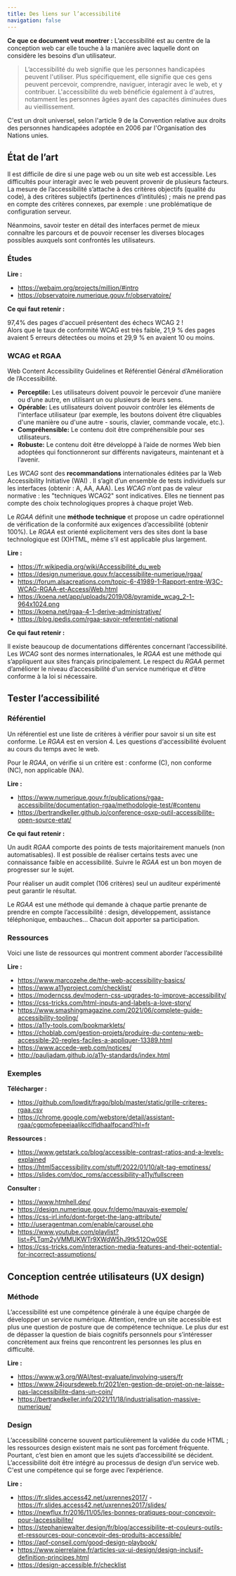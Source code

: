 ```yaml
---
title: Des liens sur l’accessibilité
navigation: false
---
```


**Ce que ce document veut montrer :** L’accessibilité est au centre de la conception web car elle touche à la manière avec laquelle dont on considère les besoins  d’un utilisateur.

> L’accessibilité du web signifie que les personnes handicapées peuvent l'utiliser. Plus spécifiquement, elle signifie que ces gens peuvent percevoir, comprendre, naviguer, interagir avec le web, et y contribuer. L'accessibilité du web bénéficie également à d'autres, notamment les personnes âgées ayant des capacités diminuées dues au vieillissement.

C'est un droit universel, selon l'article 9 de la Convention relative aux droits des personnes handicapées adoptée en 2006 par l'Organisation des Nations unies.

## État de l’art

Il est difficile de dire si une page web ou un site web est accessible. Les difficultés pour interagir avec le web peuvent provenir de plusieurs facteurs. La mesure de l’accessibilité s’attache à des critères objectifs (qualité du code), à des critères subjectifs (pertinences d’intitulés) ; mais ne prend pas en compte des critères connexes, par exemple : une problématique de configuration serveur.

Néanmoins, savoir tester en détail des interfaces permet de mieux connaître les parcours et de pouvoir recenser les diverses blocages possibles auxquels sont confrontés les utilisateurs.

### Études

**Lire :**

 * <https://webaim.org/projects/million/#intro>
 * <https://observatoire.numerique.gouv.fr/observatoire/>

 **Ce qui faut retenir :**

97,4% des pages d'accueil présentent des échecs WCAG 2 !  
Alors que le taux de conformité WCAG est très faible, 21,9 % des pages avaient 5 erreurs détectées ou moins et 29,9 % en avaient 10 ou moins.

### WCAG et RGAA

Web Content Accessibility Guidelines et Référentiel Général d’Amélioration de l’Accessibilité.

  * **Perceptile:** Les utilisateurs doivent pouvoir le percevoir d’une manière ou d’une autre, en utilisant un ou plusieurs de leurs sens.
  * **Opérable:** Les utilisateurs doivent pouvoir contrôler les éléments de l'interface utilisateur (par exemple, les boutons doivent être cliquables d'une manière ou d'une autre - souris, clavier, commande vocale, etc.).
  * **Compréhensible:** Le contenu doit être compréhensible pour ses utilisateurs.
  * **Robuste:** Le contenu doit être développé à l’aide de normes Web bien adoptées qui fonctionneront sur différents navigateurs, maintenant et à l’avenir.

Les _WCAG_ sont des **recommandations** internationales éditées par la Web Accessibility Initiative (WAI) . Il s’agit d’un ensemble de tests individuels sur les interfaces (obtenir : A, AA, AAA). Les _WCAG_ n’ont pas de valeur normative : les "techniques WCAG2" sont indicatives. Elles ne tiennent pas compte des choix technologiques propres à chaque projet Web.

Le _RGAA_ définit une **méthode technique** et propose un cadre opérationnel de vérification de la conformité aux exigences d’accessibilité (obtenir 100%). Le _RGAA_ est orienté explicitement vers des sites dont la base technologique est (X)HTML, même s’il est applicable plus largement.

**Lire :**
  * <https://fr.wikipedia.org/wiki/Accessibilité_du_web>
  * <https://design.numerique.gouv.fr/accessibilite-numerique/rgaa/>
  * <https://forum.alsacreations.com/topic-6-41989-1-Rapport-entre-W3C-WCAG-RGAA-et-AccessiWeb.html>
  * <https://koena.net/app/uploads/2019/08/pyramide_wcag_2-1-964x1024.png>
  * <https://koena.net/rgaa-4-1-derive-administrative/>
  * <https://blog.ipedis.com/rgaa-savoir-referentiel-national>

**Ce qui faut retenir :**

Il existe beaucoup de documentations différentes concernant l’accessibilité. Les _WCAG_ sont des normes internationales, le _RGAA_ est une méthode qui s’appliquent aux sites français principalement. Le respect du _RGAA_ permet d’améliorer le niveau d’accessibilité d'un service numérique et d’être conforme à la loi si nécessaire.

## Tester l’accessibilité

### Référentiel

Un référentiel est une liste de critères à vérifier pour savoir si un site est conforme. Le _RGAA_ est en version 4. Les questions d‘accessibilité évoluent au cours du temps avec le web.

Pour le _RGAA_, on vérifie si un critère est : conforme (C), non conforme (NC), non applicable (NA).

**Lire :**

  * <https://www.numerique.gouv.fr/publications/rgaa-accessibilite/documentation-rgaa/methodologie-test/#contenu>
  * <https://bertrandkeller.github.io/conference-osxp-outil-accessibilite-open-source-etat/>

**Ce qui faut retenir :**

Un audit _RGAA_ comporte des points de tests majoritairement manuels (non automatisables). Il est possible de réaliser certains tests avec une connaissance faible en accessibilité. Suivre le _RGAA_ est un bon moyen de progresser sur le sujet.

Pour réaliser un audit complet (106 critères) seul un auditeur expérimenté peut garantir le résultat.

Le _RGAA_ est une méthode qui demande à chaque partie prenante de prendre en compte l’accessibilité : design, développement, assistance téléphonique, embauches… Chacun doit apporter sa participation.

### Ressources

Voici une liste de ressources qui montrent comment aborder l’accessibilité

**Lire :**

 * <https://www.marcozehe.de/the-web-accessibility-basics/>
 * <https://www.a11yproject.com/checklist/>
 * <https://moderncss.dev/modern-css-upgrades-to-improve-accessibility/>
 * <https://css-tricks.com/html-inputs-and-labels-a-love-story/>
 * <https://www.smashingmagazine.com/2021/06/complete-guide-accessibility-tooling/>
 * <https://a11y-tools.com/bookmarklets/>
 * <https://choblab.com/gestion-projets/produire-du-contenu-web-accessible-20-regles-faciles-a-appliquer-13389.html>
 * <https://www.accede-web.com/notices/>
 * <http://pauljadam.github.io/a11y-standards/index.html>

### Exemples

**Télécharger :**

  * <https://github.com/lowdit/frago/blob/master/static/grille-criteres-rgaa.csv>
  * <https://chrome.google.com/webstore/detail/assistant-rgaa/cgpmofepeeiaaljkcclfldhaalfpcand?hl=fr>

**Ressources :**

  * <https://www.getstark.co/blog/accessible-contrast-ratios-and-a-levels-explained>
  * <https://html5accessibility.com/stuff/2022/01/10/alt-tag-emptiness/>
  * <https://slides.com/doc_roms/accessibility-a11y/fullscreen>

**Consulter :**

 * <https://www.htmhell.dev/>
 * <https://design.numerique.gouv.fr/demo/mauvais-exemple/>
 * <https://css-irl.info/dont-forget-the-lang-attribute/>
 * <http://useragentman.com/enable/carousel.php>
 * <https://www.youtube.com/playlist?list=PLTqm2yVMMUKWTr9XWdW5hJ9tk512Ow0SE>
 * <https://css-tricks.com/interaction-media-features-and-their-potential-for-incorrect-assumptions/>

## Conception centrée utilisateurs (UX design)

### Méthode

L’accessibilité est une compétence générale à une équipe chargée de développer un service numérique. Attention, rendre un site accessible est plus une question de posture que de compétence technique. Le plus dur est de dépasser la question de biais cognitifs personnels pour s’intéresser concrètement aux freins que rencontrent les personnes les plus en difficulté.

**Lire :**
  * <https://www.w3.org/WAI/test-evaluate/involving-users/fr>
  * <https://www.24joursdeweb.fr/2021/en-gestion-de-projet-on-ne-laisse-pas-laccessibilite-dans-un-coin/>
  * <https://bertrandkeller.info/2021/11/18/industrialisation-massive-numerique/>

### Design

L’accessibilité concerne souvent particulièrement la validée du code HTML ; les ressources design existent mais ne sont pas forcément fréquente. Pourtant, c’est bien en amont que les sujets d’accessibilité se décident. L’accessibilité doit être intégré au processus de design d’un service web. C'est une compétence qui se forge avec l’expérience.

**Lire :**

* <https://fr.slides.access42.net/uxrennes2017/> - <https://fr.slides.access42.net/uxrennes2017/slides/>
* <https://newflux.fr/2016/11/05/les-bonnes-pratiques-pour-concevoir-pour-laccessibilite/>
* <https://stephaniewalter.design/fr/blog/accessibilite-et-couleurs-outils-et-ressources-pour-concevoir-des-produits-accessible/>
* <https://apf-conseil.com/good-design-playbook/>
* <https://www.pierrelaine.fr/articles-ux-ui-design/design-inclusif-definition-principes.html>
* <https://design-accessible.fr/checklist>

